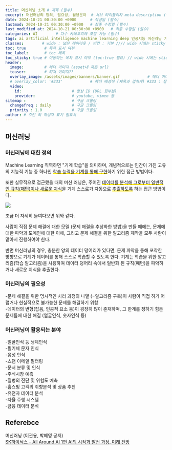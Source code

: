 ```yaml
---
title: 머신러닝 소개 # 제목 (필수)
excerpt: 머신러닝의 정의, 필요성, 활용분야  # 서브 타이틀이자 meta description (필수)
date: 2024-10-21 00:30:00 +0900      # 작성일 (필수)
lastmod: 2024-10-21 00:30:00 +0900   # 최종 수정일 (필수)
last_modified_at: 2024-10-21 00:30:00 +0900   # 최종 수정일 (필수)
categories: AI        # 다수 카테고리에 포함 가능 (필수)
tags: ai artificial intelligence machine learning deep 인공지능 머신러닝 기계학습 딥러닝      # 태그 복수개 가능 (필수)
classes:        # wide : 넓은 레이아웃 / 빈칸 : 기본 //// wide 시에는 sticky toc 불가
toc: true        # 목차 표시 여부
toc_label:       # toc 제목
toc_sticky: true # 이동하는 목차 표시 여부 (toc:true 필요) // wide 시에는 sticky toc 불가
header: 
  image:         # 헤더 이미지 (asset내 혹은 url)
  teaser:        # 티저 이미지??
  overlay_image: /assets/images/banners/banner.gif            # 헤더 이미지 (제목과 겹치게)
  # overlay_color: '#333'            # 헤더 배경색 (제목과 겹치게) #333 : 짙은 회색 (필수)
  video:
    id:                      # 영상 ID (URL 뒷부분)
    provider:                # youtube, vimeo 등
sitemap :                    # 구글 크롤링
  changefreq : daily         # 구글 크롤링
  priority : 1.0             # 구글 크롤링
author: # 주인 외 작성자 표기 필요시
---
```

<!--postNo: 20241021_001-->  

## 머신러닝  

### 머신러닝에 대한 정의  

Machine Learning 직역하면 "기계 학습"을 의미하며, 개념적으로는 인간이 가진 고유의 지능적 기능 중 하나인 <span style='background:linear-gradient(to top, #FFE400 20%, transparent 20%)'>학습 능력을 기계를 통해 구현</span>하기 위한 접근 방법이다.  

또한 실무적으로 접근했을 때의 머신 러닝은, 주어진 <span style='background:linear-gradient(to top, #FFE400 20%, transparent 20%)'>데이터를 분석해 그로부터 일반적인 규칙(패턴)이나 새로운 지식</span>을 기계 스스로가 자동으로 <span style='background:linear-gradient(to top, #FFE400 20%, transparent 20%)'>추출하도록</span> 하는 접근 방법이다.  


![](/assets/images/20241021_001_001.png)  

조금 더 자세히 들여다보면 위와 같다.  

사람이 직접 문제 해결에 대한 모델 (문제 해결을 추상화한 방법)을 만들 때에는, 문제에 대한 파악과 도메인에 대한 이해, 그리고 문제 해결을 위한 알고리즘 제작을 모두 사람이 맡아서 진행하여야 한다.  

반면 머신러닝의 경우, 충분한 양의 데이터 덩어리가 있다면, 문제 파악을 통해 포착한 방향으로 기계가 데이터를 통해 스스로 학습할 수 있도록 한다. 기계는 학습을 위한 알고리즘(학습 알고리즘)을 사용하여 데이터 덩어리 속에서 일반화 된 규칙(패턴)을 파악하거나 새로운 지식을 추출한다.  

### 머신러닝의 필요성  

-문제 해결을 위한 명시적인 처리 과정의 나열 (=알고리즘 구축)이 사람이 직접 하기 어렵거나 현실적으로 불가능한 문제를 해결하기 위함  
-데이터의 변형(잡음, 인공적 요소 등)이 굉장히 많이 존재하며, 그 한계를 정하기 힘든 문제들에 대한 해결 (얼굴인식, 숫자인식 등)  

### 머신러닝이 활용되는 분야  

-얼굴인식 등 생체인식  
-필기체 문자 인식  
-음성 인식  
-스팸 이메일 필터링  
-문서 분류 및 인식  
-주식시장 예측  
-질병의 진단 및 위험도 예측  
-홈쇼핑 고객의 취향분석 및 상품 추천  
-유전자 데이터 분석  
-자율 주행 시스템  
-금융 데이터 분석  

## Referebce  

머신러닝 (이관용, 박혜영 공저)  
[SK하이닉스 - All Around AI 1편 AI의 시작과 발전 과정, 미래 전망](https://news.skhynix.co.kr/post/all-around-ai-1)  
